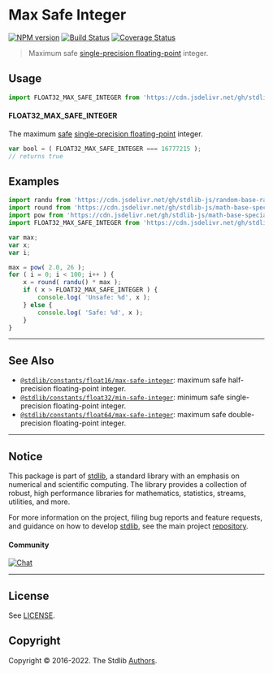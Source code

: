 <!--

@license Apache-2.0

Copyright (c) 2018 The Stdlib Authors.

Licensed under the Apache License, Version 2.0 (the "License");
you may not use this file except in compliance with the License.
You may obtain a copy of the License at

   http://www.apache.org/licenses/LICENSE-2.0

Unless required by applicable law or agreed to in writing, software
distributed under the License is distributed on an "AS IS" BASIS,
WITHOUT WARRANTIES OR CONDITIONS OF ANY KIND, either express or implied.
See the License for the specific language governing permissions and
limitations under the License.

-->

# Max Safe Integer

[![NPM version][npm-image]][npm-url] [![Build Status][test-image]][test-url] [![Coverage Status][coverage-image]][coverage-url] <!-- [![dependencies][dependencies-image]][dependencies-url] -->

> Maximum safe [single-precision floating-point][ieee754] integer.



<section class="usage">

## Usage

```javascript
import FLOAT32_MAX_SAFE_INTEGER from 'https://cdn.jsdelivr.net/gh/stdlib-js/constants-float32-max-safe-integer@deno/mod.js';
```

#### FLOAT32_MAX_SAFE_INTEGER

The maximum [safe][safe-integers] [single-precision floating-point][ieee754] integer.

```javascript
var bool = ( FLOAT32_MAX_SAFE_INTEGER === 16777215 );
// returns true
```

</section>

<!-- /.usage -->

<section class="examples">

## Examples

<!-- eslint no-undef: "error" -->

```javascript
import randu from 'https://cdn.jsdelivr.net/gh/stdlib-js/random-base-randu@deno/mod.js';
import round from 'https://cdn.jsdelivr.net/gh/stdlib-js/math-base-special-round@deno/mod.js';
import pow from 'https://cdn.jsdelivr.net/gh/stdlib-js/math-base-special-pow@deno/mod.js';
import FLOAT32_MAX_SAFE_INTEGER from 'https://cdn.jsdelivr.net/gh/stdlib-js/constants-float32-max-safe-integer@deno/mod.js';

var max;
var x;
var i;

max = pow( 2.0, 26 );
for ( i = 0; i < 100; i++ ) {
    x = round( randu() * max );
    if ( x > FLOAT32_MAX_SAFE_INTEGER ) {
        console.log( 'Unsafe: %d', x );
    } else {
        console.log( 'Safe: %d', x );
    }
}
```

</section>

<!-- /.examples -->

<!-- Section for related `stdlib` packages. Do not manually edit this section, as it is automatically populated. -->

<section class="related">

* * *

## See Also

-   <span class="package-name">[`@stdlib/constants/float16/max-safe-integer`][@stdlib/constants/float16/max-safe-integer]</span><span class="delimiter">: </span><span class="description">maximum safe half-precision floating-point integer.</span>
-   <span class="package-name">[`@stdlib/constants/float32/min-safe-integer`][@stdlib/constants/float32/min-safe-integer]</span><span class="delimiter">: </span><span class="description">minimum safe single-precision floating-point integer.</span>
-   <span class="package-name">[`@stdlib/constants/float64/max-safe-integer`][@stdlib/constants/float64/max-safe-integer]</span><span class="delimiter">: </span><span class="description">maximum safe double-precision floating-point integer.</span>

</section>

<!-- /.related -->

<!-- Section for all links. Make sure to keep an empty line after the `section` element and another before the `/section` close. -->


<section class="main-repo" >

* * *

## Notice

This package is part of [stdlib][stdlib], a standard library with an emphasis on numerical and scientific computing. The library provides a collection of robust, high performance libraries for mathematics, statistics, streams, utilities, and more.

For more information on the project, filing bug reports and feature requests, and guidance on how to develop [stdlib][stdlib], see the main project [repository][stdlib].

#### Community

[![Chat][chat-image]][chat-url]

---

## License

See [LICENSE][stdlib-license].


## Copyright

Copyright &copy; 2016-2022. The Stdlib [Authors][stdlib-authors].

</section>

<!-- /.stdlib -->

<!-- Section for all links. Make sure to keep an empty line after the `section` element and another before the `/section` close. -->

<section class="links">

[npm-image]: http://img.shields.io/npm/v/@stdlib/constants-float32-max-safe-integer.svg
[npm-url]: https://npmjs.org/package/@stdlib/constants-float32-max-safe-integer

[test-image]: https://github.com/stdlib-js/constants-float32-max-safe-integer/actions/workflows/test.yml/badge.svg?branch=main
[test-url]: https://github.com/stdlib-js/constants-float32-max-safe-integer/actions/workflows/test.yml?query=branch:main

[coverage-image]: https://img.shields.io/codecov/c/github/stdlib-js/constants-float32-max-safe-integer/main.svg
[coverage-url]: https://codecov.io/github/stdlib-js/constants-float32-max-safe-integer?branch=main

<!--

[dependencies-image]: https://img.shields.io/david/stdlib-js/constants-float32-max-safe-integer.svg
[dependencies-url]: https://david-dm.org/stdlib-js/constants-float32-max-safe-integer/main

-->

[chat-image]: https://img.shields.io/gitter/room/stdlib-js/stdlib.svg
[chat-url]: https://gitter.im/stdlib-js/stdlib/

[stdlib]: https://github.com/stdlib-js/stdlib

[stdlib-authors]: https://github.com/stdlib-js/stdlib/graphs/contributors

[umd]: https://github.com/umdjs/umd
[es-module]: https://developer.mozilla.org/en-US/docs/Web/JavaScript/Guide/Modules

[deno-url]: https://github.com/stdlib-js/constants-float32-max-safe-integer/tree/deno
[umd-url]: https://github.com/stdlib-js/constants-float32-max-safe-integer/tree/umd
[esm-url]: https://github.com/stdlib-js/constants-float32-max-safe-integer/tree/esm

[stdlib-license]: https://raw.githubusercontent.com/stdlib-js/constants-float32-max-safe-integer/main/LICENSE

[safe-integers]: http://www.2ality.com/2013/10/safe-integers.html

[ieee754]: https://en.wikipedia.org/wiki/IEEE_754-1985

<!-- <related-links> -->

[@stdlib/constants/float16/max-safe-integer]: https://github.com/stdlib-js/constants-float16-max-safe-integer/tree/deno

[@stdlib/constants/float32/min-safe-integer]: https://github.com/stdlib-js/constants-float32-min-safe-integer/tree/deno

[@stdlib/constants/float64/max-safe-integer]: https://github.com/stdlib-js/constants-float64-max-safe-integer/tree/deno

<!-- </related-links> -->

</section>

<!-- /.links -->
